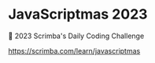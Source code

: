 # JavaScriptmas 2023
🎄 2023 Scrimba's Daily Coding Challenge 

https://scrimba.com/learn/javascriptmas

